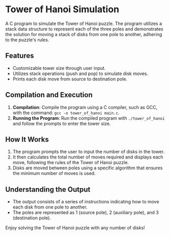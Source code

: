 # Tower of Hanoi Simulation

A C program to simulate the Tower of Hanoi puzzle. The program utilizes a stack data structure to represent each of the three poles and demonstrates the solution for moving a stack of disks from one pole to another, adhering to the puzzle's rules.

## Features

- Customizable tower size through user input.
- Utilizes stack operations (push and pop) to simulate disk moves.
- Prints each disk move from source to destination pole.

## Compilation and Execution

1. **Compilation**: Compile the program using a C compiler, such as GCC, with the command: `gcc -o tower_of_hanoi main.c`.
2. **Running the Program**: Run the compiled program with `./tower_of_hanoi` and follow the prompts to enter the tower size.

## How It Works

1. The program prompts the user to input the number of disks in the tower.
2. It then calculates the total number of moves required and displays each move, following the rules of the Tower of Hanoi puzzle.
3. Disks are moved between poles using a specific algorithm that ensures the minimum number of moves is used.

## Understanding the Output

- The output consists of a series of instructions indicating how to move each disk from one pole to another.
- The poles are represented as 1 (source pole), 2 (auxiliary pole), and 3 (destination pole).

Enjoy solving the Tower of Hanoi puzzle with any number of disks!
